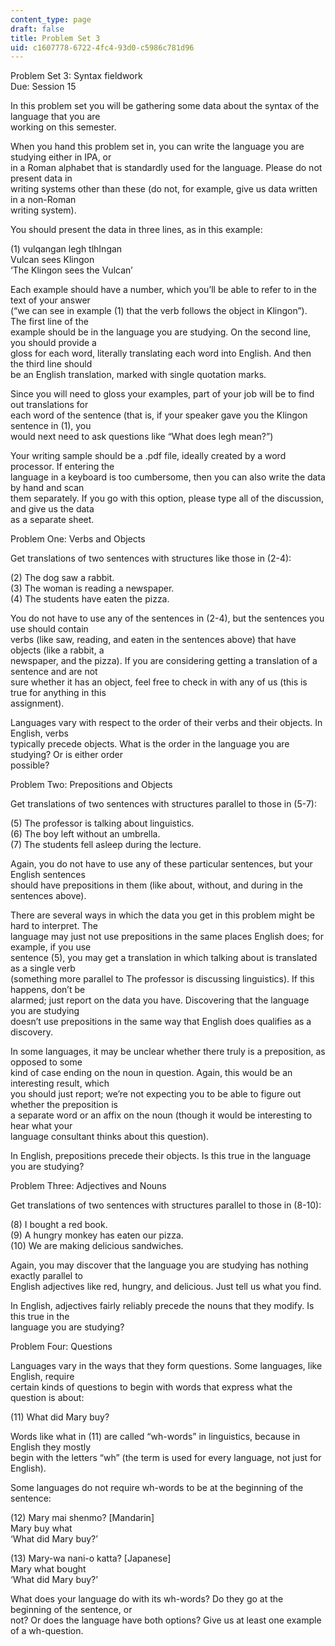 ```yaml
---
content_type: page
draft: false
title: Problem Set 3
uid: c1607778-6722-4fc4-93d0-c5986c781d96
---
```

Problem Set 3: Syntax fieldwork   
Due: Session 15

In this problem set you will be gathering some data about the syntax of the language that you are   
working on this semester. 

When you hand this problem set in, you can write the language you are studying either in IPA, or   
in a Roman alphabet that is standardly used for the language. Please do not present data in   
writing systems other than these (do not, for example, give us data written in a non-Roman   
writing system). 

You should present the data in three lines, as in this example: 

(1) vulqangan legh tlhIngan   
Vulcan sees Klingon   
‘The Klingon sees the Vulcan’ 

Each example should have a number, which you’ll be able to refer to in the text of your answer   
(“we can see in example (1) that the verb follows the object in Klingon”). The first line of the   
example should be in the language you are studying. On the second line, you should provide a   
gloss for each word, literally translating each word into English. And then the third line should   
be an English translation, marked with single quotation marks. 

Since you will need to gloss your examples, part of your job will be to find out translations for   
each word of the sentence (that is, if your speaker gave you the Klingon sentence in (1), you   
would next need to ask questions like “What does legh mean?”) 

Your writing sample should be a .pdf file, ideally created by a word processor. If entering the   
language in a keyboard is too cumbersome, then you can also write the data by hand and scan   
them separately. If you go with this option, please type all of the discussion, and give us the data   
as a separate sheet. 

Problem One: Verbs and Objects 

Get translations of two sentences with structures like those in (2-4): 

(2) The dog saw a rabbit.   
(3) The woman is reading a newspaper.   
(4) The students have eaten the pizza. 

You do not have to use any of the sentences in (2-4), but the sentences you use should contain   
verbs (like saw, reading, and eaten in the sentences above) that have objects (like a rabbit, a   
newspaper, and the pizza). If you are considering getting a translation of a sentence and are not   
sure whether it has an object, feel free to check in with any of us (this is true for anything in this   
assignment). 

Languages vary with respect to the order of their verbs and their objects. In English, verbs   
typically precede objects. What is the order in the language you are studying? Or is either order   
possible? 

Problem Two: Prepositions and Objects 

Get translations of two sentences with structures parallel to those in (5-7): 

(5) The professor is talking about linguistics.   
(6) The boy left without an umbrella.   
(7) The students fell asleep during the lecture. 

Again, you do not have to use any of these particular sentences, but your English sentences   
should have prepositions in them (like about, without, and during in the sentences above). 

There are several ways in which the data you get in this problem might be hard to interpret. The   
language may just not use prepositions in the same places English does; for example, if you use   
sentence (5), you may get a translation in which talking about is translated as a single verb   
(something more parallel to The professor is discussing linguistics). If this happens, don’t be   
alarmed; just report on the data you have. Discovering that the language you are studying   
doesn’t use prepositions in the same way that English does qualifies as a discovery. 

In some languages, it may be unclear whether there truly is a preposition, as opposed to some   
kind of case ending on the noun in question. Again, this would be an interesting result, which   
you should just report; we’re not expecting you to be able to figure out whether the preposition is   
a separate word or an affix on the noun (though it would be interesting to hear what your   
language consultant thinks about this question). 

In English, prepositions precede their objects. Is this true in the language you are studying? 

Problem Three: Adjectives and Nouns 

Get translations of two sentences with structures parallel to those in (8-10): 

(8) I bought a red book.   
(9) A hungry monkey has eaten our pizza.   
(10) We are making delicious sandwiches. 

Again, you may discover that the language you are studying has nothing exactly parallel to   
English adjectives like red, hungry, and delicious. Just tell us what you find. 

In English, adjectives fairly reliably precede the nouns that they modify. Is this true in the   
language you are studying? 

Problem Four: Questions 

Languages vary in the ways that they form questions. Some languages, like English, require   
certain kinds of questions to begin with words that express what the question is about: 

(11) What did Mary buy? 

Words like what in (11) are called “wh-words” in linguistics, because in English they mostly   
begin with the letters “wh” (the term is used for every language, not just for English). 

Some languages do not require wh-words to be at the beginning of the sentence: 

(12) Mary mai shenmo? \[Mandarin\]   
Mary buy what   
‘What did Mary buy?’ 

(13) Mary-wa nani-o katta? \[Japanese\]   
Mary what bought   
‘What did Mary buy?’ 

What does your language do with its wh-words? Do they go at the beginning of the sentence, or   
not? Or does the language have both options? Give us at least one example of a wh-question.